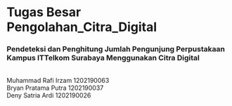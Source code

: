 # Tugas Besar Pengolahan_Citra_Digital

### Pendeteksi dan Penghitung Jumlah Pengunjung Perpustakaan Kampus ITTelkom Surabaya Menggunakan Citra Digital



<br>
Muhammad Rafi Irzam		1202190063
<br>
Bryan Pratama Putra		1202190037
<br>
Deny Satria Ardi			1202190026
